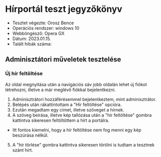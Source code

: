 # Hírportál teszt jegyzőkönyv

- Tesztet végezte: Orosz Bence
- Operációs rendszer: windows 10
- Webböngésző: Opera GX
- Dátum: 2023.01.15.
- Talált hibák száma: 

## Adminisztátori műveletek tesztelése
### Új hír feltöltése

Az oldal megnyitása után a navigációs sáv jobb oldalán lehet új fiókot létrehozni, illetve a már meglévő fiókkal bejelentkezni.

1. Adminisztrátori hozzáférésemmel bejelentkeztem, mint adminisztrátor.
2. Belépés után rákattintottam a "Hír feltöltése" opcióra.
3. Ezután megadtam egy címet, illetve szöveget a hírnek.
4. A szöveg beírása, illetve kép tallózása után a "hír feltöltése" gombra kattintva sikeresen feltöltöttem a hírt a portálra.
- Itt fontos kiemelni, hogy a hír feltöltése nem fog menni egy kép beszúrása nélkül.
5. A "hír törlése" gombra kattintva sikeresen törölni is tudtam a tesztnek szánt hírt.
